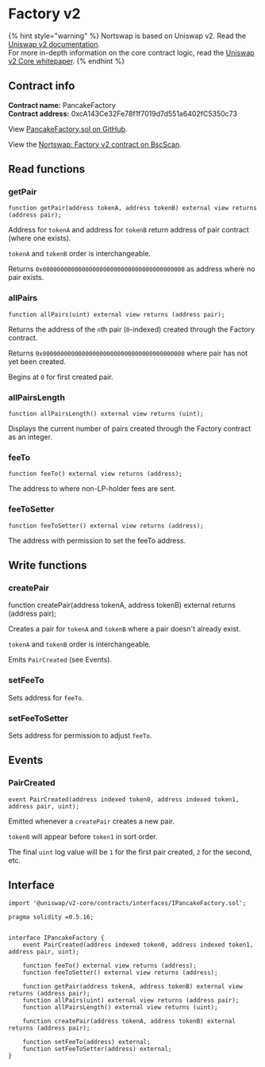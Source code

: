 # Factory v2

{% hint style="warning" %}
Nortswap is based on Uniswap v2. Read the [Uniswap v2 documentation](https://uniswap.org/docs/v2/).  
For more in-depth information on the core contract logic, read the [Uniswap v2 Core whitepaper](https://uniswap.org/whitepaper.pdf).
{% endhint %}

## Contract info

**Contract name:** PancakeFactory  
**Contract address:** 0xcA143Ce32Fe78f1f7019d7d551a6402fC5350c73

View [PancakeFactory.sol on GitHub](https://github.com/allnext/pancake-swap-core/blob/master/contracts/PancakeFactory.sol).

View the [Nortswap: Factory v2 contract on BscScan](https://bscscan.com/address/0xca143ce32fe78f1f7019d7d551a6402fc5350c73).

## Read functions

### getPair

`function getPair(address tokenA, address tokenB) external view returns (address pair);`

Address for `tokenA` and address for `tokenB` return address of pair contract \(where one exists\).

`tokenA` and `tokenB` order is interchangeable.

Returns `0x0000000000000000000000000000000000000000` as address where no pair exists.

### allPairs

`function allPairs(uint) external view returns (address pair);`

Returns the address of the `n`th pair \(`0`-indexed\) created through the Factory contract.

Returns `0x0000000000000000000000000000000000000000` where pair has not yet been created.

Begins at `0` for first created pair.

### allPairsLength

`function allPairsLength() external view returns (uint);`

Displays the current number of pairs created through the Factory contract as an integer.

### feeTo

`function feeTo() external view returns (address);`

The address to where non-LP-holder fees are sent.

### feeToSetter

`function feeToSetter() external view returns (address);`

The address with permission to set the feeTo address.

## Write functions

### createPair

function createPair\(address tokenA, address tokenB\) external returns \(address pair\);

Creates a pair for `tokenA` and `tokenB` where a pair doesn't already exist.

`tokenA` and `tokenB` order is interchangeable.

Emits `PairCreated` \(see Events\).

### setFeeTo

Sets address for `feeTo`.

### setFeeToSetter

Sets address for permission to adjust `feeTo`.

## Events

### PairCreated

`event PairCreated(address indexed token0, address indexed token1, address pair, uint);`

Emitted whenever a `createPair` creates a new pair.

`token0` will appear before `token1` in sort order.

The final `uint` log value will be `1` for the first pair created, `2` for the second, etc.

## Interface

```text
import '@uniswap/v2-core/contracts/interfaces/IPancakeFactory.sol';
```

```text
pragma solidity =0.5.16;


interface IPancakeFactory {
    event PairCreated(address indexed token0, address indexed token1, address pair, uint);

    function feeTo() external view returns (address);
    function feeToSetter() external view returns (address);

    function getPair(address tokenA, address tokenB) external view returns (address pair);
    function allPairs(uint) external view returns (address pair);
    function allPairsLength() external view returns (uint);

    function createPair(address tokenA, address tokenB) external returns (address pair);

    function setFeeTo(address) external;
    function setFeeToSetter(address) external;
}
```
